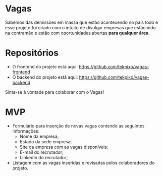 # Vagas

Sabemos das demissões em massa que estão acontecendo no país todo e esse projeto foi criado com o intuito de divulgar empresas que estão indo na contramão e estão com oportunidades abertas **para qualquer área**.

# Repositórios

* O frontend do projeto está aqui: https://github.com/tekpixo/vagas-frontend
* O backend do projeto está aqui: https://github.com/tekpixo/vagas-backend

Sinta-se à vontade para colaborar com o Vagas!

# MVP

* Formulário para inserção de novas vagas contendo as seguintes informações:
  * Nome da empresa;
  * Estado da sede empresa;
  * Site da empresa com as vagas disponíveis;
  * E-mail do recrutador;
  * LinkedIn do recrutador;
* Listagem com as vagas inseridas e revisadas pelos colaboradores do projeto.
